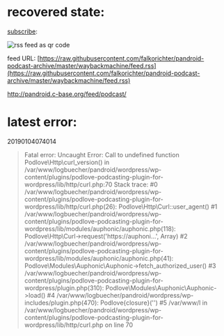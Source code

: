 # recovered state:
[subscribe](https://raw.githubusercontent.com/falkorichter/pandroid-podcast-archive/master/waybackmachine/feed.rss):

![rss feed as qr code](https://zxing.org/w/chart?cht=qr&chs=350x350&chld=L&choe=UTF-8&chl=https%3A%2F%2Fraw.githubusercontent.com%2Ffalkorichter%2Fpandroid-podcast-archive%2Fmaster%2Fwaybackmachine%2Ffeed.rss)

feed URL: [https://raw.githubusercontent.com/falkorichter/pandroid-podcast-archive/master/waybackmachine/feed.rss](https://raw.githubusercontent.com/falkorichter/pandroid-podcast-archive/master/waybackmachine/feed.rss)

http://pandroid.c-base.org/feed/podcast/


# latest error:
20190104074014
> Fatal error: Uncaught Error: Call to undefined function Podlove\Http\curl_version() in /var/www/logbuecher/pandroid/wordpress/wp-content/plugins/podlove-podcasting-plugin-for-wordpress/lib/http/curl.php:70 Stack trace: #0 /var/www/logbuecher/pandroid/wordpress/wp-content/plugins/podlove-podcasting-plugin-for-wordpress/lib/http/curl.php(26): Podlove\Http\Curl::user_agent() #1 /var/www/logbuecher/pandroid/wordpress/wp-content/plugins/podlove-podcasting-plugin-for-wordpress/lib/modules/auphonic/auphonic.php(118): Podlove\Http\Curl->request('https://auphoni...', Array) #2 /var/www/logbuecher/pandroid/wordpress/wp-content/plugins/podlove-podcasting-plugin-for-wordpress/lib/modules/auphonic/auphonic.php(41): Podlove\Modules\Auphonic\Auphonic->fetch_authorized_user() #3 /var/www/logbuecher/pandroid/wordpress/wp-content/plugins/podlove-podcasting-plugin-for-wordpress/plugin.php(310): Podlove\Modules\Auphonic\Auphonic->load() #4 /var/www/logbuecher/pandroid/wordpress/wp-includes/plugin.php(470): Podlove\{closure}('') #5 /var/www/l in /var/www/logbuecher/pandroid/wordpress/wp-content/plugins/podlove-podcasting-plugin-for-wordpress/lib/http/curl.php on line 70
